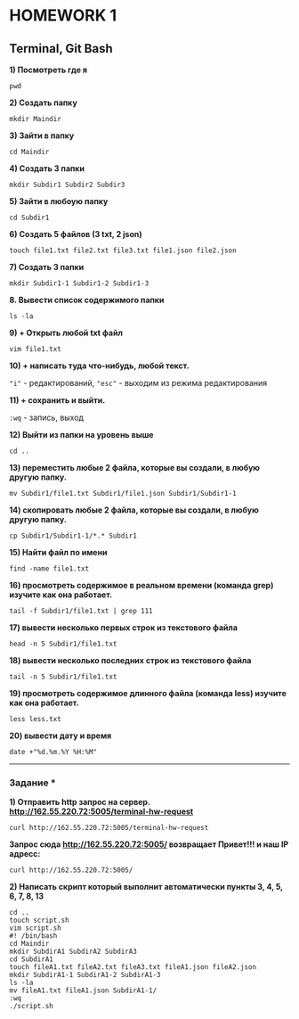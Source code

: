 # HOMEWORK 1
## Terminal, Git Bash

**1) Посмотреть где я**

`pwd`

**2) Создать папку**

`mkdir Maindir`

**3) Зайти в папку**

`cd Maindir`

**4) Создать 3 папки**

`mkdir Subdir1 Subdir2 Subdir3`

**5) Зайти в любоую папку**

`cd Subdir1`

**6) Создать 5 файлов (3 txt, 2 json)**

`touch file1.txt file2.txt file3.txt file1.json file2.json`
  
**7) Создать 3 папки**

`mkdir Subdir1-1 Subdir1-2 Subdir1-3`

**8. Вывести список содержимого папки**

`ls -la`

**9) + Открыть любой txt файл**

`vim file1.txt`

**10) + написать туда что-нибудь, любой текст.**

`"i"` - редактирований, `"esc"` - выходим из режима редактирования

**11) + сохранить и выйти.**

`:wq` - запись, выход

**12) Выйти из папки на уровень выше**

`cd ..`

**13) переместить любые 2 файла, которые вы создали, в любую другую папку.**

`mv Subdir1/file1.txt Subdir1/file1.json Subdir1/Subdir1-1`

**14) скопировать любые 2 файла, которые вы создали, в любую другую папку.**

`cp Subdir1/Subdir1-1/*.* Subdir1`

**15) Найти файл по имени**

`find -name file1.txt`

**16) просмотреть содержимое в реальном времени (команда grep) изучите как она работает.**

`tail -f Subdir1/file1.txt | grep 111`

**17) вывести несколько первых строк из текстового файла**

`head -n 5 Subdir1/file1.txt`

**18) вывести несколько последних строк из текстового файла**

`tail -n 5 Subdir1/file1.txt`

**19) просмотреть содержимое длинного файла (команда less) изучите как она работает.**

`less less.txt`

**20) вывести дату и время**

`date +"%d.%m.%Y %H:%M"`

---

### Задание *

**1) Отправить http запрос на сервер. http://162.55.220.72:5005/terminal-hw-request**

`curl http://162.55.220.72:5005/terminal-hw-request`

**Запрос сюда http://162.55.220.72:5005/ возвращает Привет!!! и наш IP адресс:**

`curl http://162.55.220.72:5005/`

**2) Написать скрипт который выполнит автоматически пункты 3, 4, 5, 6, 7, 8, 13**

```
cd ..
touch script.sh
vim script.sh
#! /bin/bash
cd Maindir
mkdir SubdirA1 SubdirA2 SubdirA3
cd SubdirA1
touch fileA1.txt fileA2.txt fileA3.txt fileA1.json fileA2.json
mkdir SubdirA1-1 SubdirA1-2 SubdirA1-3
ls -la
mv fileA1.txt fileA1.json SubdirA1-1/
:wq
./script.sh
```
